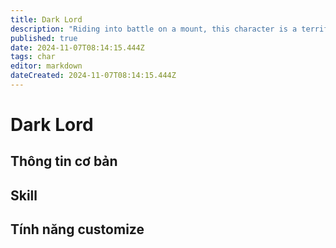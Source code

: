 ```yaml
---
title: Dark Lord
description: "Riding into battle on a mount, this character is a terrifying force which commands his Dark Raven and Dark Horse to do his bidding"
published: true
date: 2024-11-07T08:14:15.444Z
tags: char
editor: markdown
dateCreated: 2024-11-07T08:14:15.444Z
---
```


# Dark Lord

## Thông tin cơ bản

## Skill

## Tính năng customize
